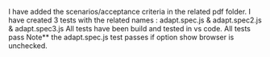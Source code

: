 I have added the scenarios/acceptance criteria in the related pdf folder.
I have created 3 tests with the related names : adapt.spec.js & adapt.spec2.js & adapt.spec3.js
All tests have been build and tested in vs code.
All tests pass
Note** the adapt.spec.js test passes if option show browser is unchecked.
